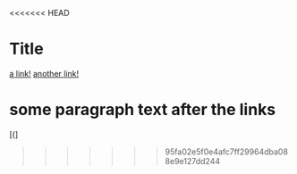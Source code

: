 <<<<<<< HEAD
# Title

[a link!](https://something.com)
[another link!](some-page.html)

some paragraph text after the links
=======
[(]
>>>>>>> 95fa02e5f0e4afc7ff29964dba088e9e127dd244
